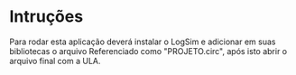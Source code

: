 # Intruções

Para rodar esta aplicação deverá instalar o LogSim e adicionar em suas bibliotecas o arquivo Referenciado como "PROJETO.circ", após isto abrir o arquivo final com a ULA.
